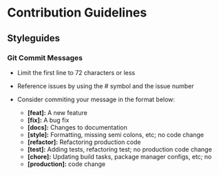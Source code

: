# Contribution Guidelines

## Styleguides

### Git Commit Messages

- Limit the first line to 72 characters or less
- Reference issues by using the # symbol and the issue number
- Consider commiting your message in the format below:

    * **[feat]:** A new feature
    * **[fix]:** A bug fix
    * **[docs]:** Changes to documentation
    * **[style]:** Formatting, missing semi colons, etc; no code change
    * **[refactor]:** Refactoring production code
    * **[test]:** Adding tests, refactoring test; no production code change
    * **[chore]:** Updating build tasks, package manager configs, etc; no
    * **[production]:** code change
